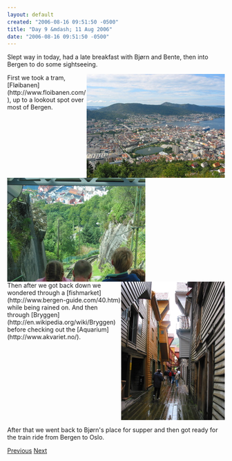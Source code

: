 ```yaml
---
layout: default
created: "2006-08-16 09:51:50 -0500"
title: "Day 9 &mdash; 11 Aug 2006"
date: "2006-08-16 09:51:50 -0500"
---
```



Slept way in today, had a late breakfast with Bj&oslash;rn and Bente, then into Bergen to do some sightseeing.

<img src="images/IMG_1459.jpg" align="right" />
First we took a tram, [Fl&oslash;ibanen](http://www.floibanen.com/), up to a lookout spot over most of Bergen.
<img src="images/IMG_1462.jpg" align="left" />
<br clear="all" />

<img src="images/IMG_1464.jpg" align="right" />
Then after we got back down we wondered through a [fishmarket](http://www.bergen-guide.com/40.htm) while being rained on.  And then through [Bryggen](http://en.wikipedia.org/wiki/Bryggen) before checking out the [Aquarium](http://www.akvariet.no/).
<br clear="all" />

After that we went back to Bj&oslash;rn's place for supper and then got ready for the train ride from Bergen to Oslo.

[Previous](day8.html)
[Next](day10.html)


